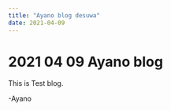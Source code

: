 ```yaml
---
title: "Ayano blog desuwa"
date: 2021-04-09
---
```


# 2021 04 09 Ayano blog

This is Test blog.

  -Ayano
